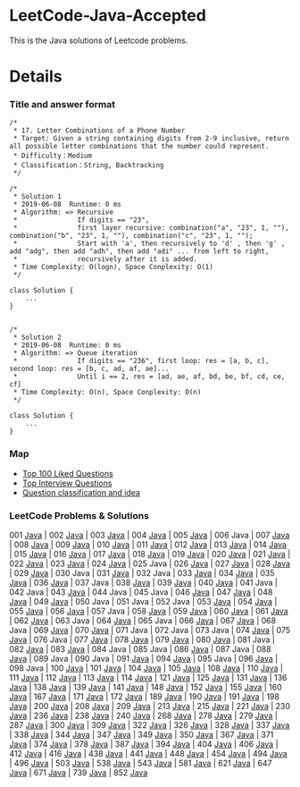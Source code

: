 LeetCode-Java-Accepted
===
This is the Java solutions of Leetcode problems.

Details
===
### Title and answer format
```
/*
 * 17. Letter Combinations of a Phone Number
 * Target: Given a string containing digits from 2-9 inclusive, return all possible letter combinations that the number could represent.
 * Difficulty：Medium
 * Classification：String, Backtracking
 */

/*
 * Solution 1
 * 2019-06-08  Runtime: 0 ms
 * Algorithm: => Recursive
 *               If digits == "23", 
 *               first layer recursive: combination("a", "23", 1, ""), combination("b", "23", 1, ""), combination("c", "23", 1, "");
 *               Start with 'a', then recursively to 'd' , then 'g' , add "adg", then add "adh", then add "adi" ... from left to right, 
 *               recursively after it is added.
 * Time Complexity: O(logn), Space Conplexity: O(1)
 */

class Solution {
    ...
}


/*
 * Solution 2
 * 2019-06-08  Runtime: 0 ms
 * Algorithm: => Queue iteration
 *               If digits == "236", first loop: res = [a, b, c], second loop: res = [b, c, ad, af, ae]...
 *               Until i == 2, res = [ad, ae, af, bd, be, bf, cd, ce, cf]
 * Time Complexity: O(n), Space Conplexity: O(n)
 */

class Solution {
    ...
}
```
### Map
* [Top 100 Liked Questions](./Top100.md)
* [Top Interview Questions](./Top100.md)
* [Question classification and idea](./QuestionClassification)

### LeetCode Problems & Solutions

001 [Java](./Code/1_Two_Sum.java)
| 002 [Java](./Code/2_Add_Two_Numbers.java)
| 003 [Java](./Code/3_Longest_Substring_Without_Repeating_Characters.java)
| 004 [Java](./Code/4_Median_of_Two_Sorted_Arrays.java)
| 005 [Java](./Code/5_Longest_Palindromic_Substring.java)
| 006 Java
| 007 [Java](./Code/7_Reverse_Integer.java)
| 008 [Java](./Code/8_String_to_Integer(atoi).java)
| 009 [Java](./Code/9_Palindrome_Number.java)
| 010 [Java](./Code/10_Regular_Expression_Matching.java)
| 011 [Java](./Code/11_Container_With_Most_Water.java)
| 012 [Java](./Code/12_Integer_to_Roman.java)
| 013 [Java](./Code/13_Roman-to_Integer.java)
| 014 [Java](./Code/14_Longest_Common_Prefix.java)
| 015 [Java](./Code/15_3Sum.java)
| 016 [Java](./Code/16_3Sum_Closest.java)
| 017 [Java](./Code/17_Letter_Combinations_of_a_Phone_Number.java)
| 018 [Java](./Code/18_4Sum.java)
| 019 [Java](./Code/19_Remove_Nth_Node_From_End_of_List.java)
| 020 [Java](./Code/20_Valid_Parentheses.java)
| 021 [Java](./Code/21_Merge_Two_Sorted_Lists.java)
| 022 [Java](./Code/22_Generate_Parentheses.java)
| 023 [Java](./Code/23_Merge_k_Sorted_Lists.java)
| 024 [Java](./Code/24_Swap_Nodes_in_Pairs.java)
| 025 Java
| 026 [Java](./Code/26_Remove_Duplicates_from_Sorted_Array.java)
| 027 [Java](./Code/27_Remove_Element.java)
| 028 [Java](./Code/28_Implement_strStr().java)
| 029 [Java](./Code/29_Divide_Two_Integers.java)
| 030 Java
| 031 [Java](./Code/31_Next_Permutation.java)
| 032 Java
| 033 [Java](./Code/33_Search_in_Rotated_Sorted_Array.java)
| 034 [Java](./Code/34_Find_First_and_Last_Position_of_Element_in_Sorted_Array.java)
| 035 [Java](./Code/35_Search_Insert_Position.java)
| 036 [Java](./Code/36_Valid_Sudoku.java)
| 037 Java
| 038 [Java](./Code/38_Count_and_Say.java)
| 039 [Java](./Code/39_Combination_Sum.java)
| 040 [Java](./Code/40_Combination_Sum_II.java)
| 041 Java
| 042 Java
| 043 [Java](./Code/43_Multiply_Strings.java)
| 044 Java
| 045 Java
| 046 [Java](./Code/46_Permutations.java)
| 047 [Java](./Code/47_Permutations_II.java)
| 048 [Java](./Code/48_Rotate_Image.java)
| 049 [Java](./Code/49_Group_Anagrams.java)
| 050 Java
| 051 Java
| 052 Java
| 053 [Java](./Code/53_Maximum_Subarray.java)
| 054 [Java](./Code/54_Spiral_Matrix.java)
| 055 [Java](./Code/55_Jump_Game.java)
| 056 [Java](./Code/56_Merge_Intervals.java)
| 057 Java
| 058 [Java](./Code/58_Length_of_Last_Word.java)
| 059 [Java](./Code/59_Spiral_Matrix_II.java)
| 060 [Java](./Code/60_Permutation_Sequence.java)
| 061 [Java](./Code/61_Rotate_List.java)
| 062 [Java](./Code/62_Unique_Paths.java)
| 063 Java
| 064 [Java](./Code/64_Minimum_Path_Sum.java)
| 065 Java
| 066 [Java](./Code/66_Plus_One.java)
| 067 [Java](./Code/67_Add_Binary.java)
| 068 Java
| 069 [Java](./Code/69_Sqrt(x).java)
| 070 [Java](./Code/70_Climbing_Stairs.java)
| 071 Java
| 072 Java
| 073 Java
| 074 [Java](./Code/74_Search_a_2D_Matrix.java)
| 075 [Java](./Code/75_Sort_Colors.java)
| 076 Java
| 077 [Java](./Code/77_Combinations.java)
| 078 [Java](./Code/78_Subsets.java)
| 079 [Java](./Code/79_Word_Search.java)
| 080 [Java](./Code/80_Remove_Duplicates_from_Sorted_Array_II.java)
| 081 Java
| 082 [Java](./Code/82_Remove_Duplicates_from_Sorted_List_II)
| 083 [Java](./Code/83_Remove_Duplicates_from_Sorted_List.java)
| 084 Java
| 085 Java
| 086 [Java](./Code/86_Partition_List.java)
| 087 Java
| 088 [Java](./Code/88_Merge_Sorted_Array.java)
| 089 Java
| 090 Java
| 091 [Java](./Code/91_Decode_Ways.java)
| 094 [Java](./Code/94_Binary_Tree_Inorder_Traversal.java)
| 095 Java
| 096 [Java](./Code/96_Unique_Binary_Search_Trees.java)
| 098 Java
| 100 [Java](./Code/100_Same_Tree.java)
| 101 [Java](./Code/101_Symmetric_Tree.java)
| 104 [Java](./Code/104_Maximum_Depth_of_Binary_Tree.java)
| 105 [Java](./Code/105_Construct_Binary_Tree_from_Preorder_and_Inorder_Traversal.java)
| 108 [Java](./Code/108_Convert_Sorted_Array_to_Binary_Search_Tree.java)
| 110 [Java](./Code/110_Balanced_Binary_Tree.java)
| 111 [Java](./Code/111_Minimum_Depth_of_Binary_Tree.java)
| 112 [Java](./Code/112_Path_Sum.java)
| 113 [Java](./Code/113_Path_Sum_II.java)
| 114 [Java](./Code/114_Flatten_Binary_Tree_to_Linked_List.java)
| 121 [Java](./Code/121_Best_Time_to_Buy_and_Sell_Stock.java)
| 125 [Java](./Code/125_Valid_Palindrome.java)
| 131 [Java](./Code/131_Palindrome_Partitioning.java)
| 136 [Java](./Code/136_Single_Number.java)
| 138 [Java](./Code/138_Copy_List_with_Random_Pointer.java)
| 139 [Java](./Code/139_Word_Break.java)
| 141 [Java](./Code/141_Linked_List_Cycle.java)
| 148 [Java](./Code/148_Sort_List.java)
| 152 [Java](./Code/152_Maximum_Product_Subarray.java)
| 155 [Java](./Code/155_Min_Stack.java)
| 160 [Java](./Code/160_Intersection_of_Two_Linked_Lists.java)
| 167 [Java](./Code/167_Two_Sum_II_Input_array_is_sorted.java)
| 171 [Java](./Code/171_Excel_Sheet_Column_Number.java)
| 172 [Java](./Code/172_Factorial_Trailing_Zeroes.java)
| 189 [Java](./Code/189_Rotate_Array.java)
| 190 [Java](./Code/190_Reverse_Bits.java)
| 191 [Java](./Code/191_Number_of_1_Bits.java)
| 198 [Java](./Code/198_House_Robber.java)
| 200 [Java](./Code/200_Number_of_Islands.java)
| 208 [Java](./Code/208_Implement_Trie_(Prefix_Tree).java)
| 209 [Java](./Code/209_Minimum_Size_Subarray_Sum.java)
| 213 [Java](./Code/213_House_Robber_II.java)
| 215 [Java](./Code/215_Kth_Largest_Element_in_an_Array.java)
| 221 [Java](./Code/221_Maximal_Square.java)
| 230 [Java](./Code/230_Kth_Smallest_Element_in_a_BST.java)
| 236 [Java](./Code/236_Lowest_Common_Ancestor_of_a_Binary_Tree.java)
| 238 [Java](./Code/238_Product_of_Array_Except_Self.java)
| 240 [Java](./Code/240_Search_a_2D_Matrix_II.java)
| 268 [Java](./Code/268_Missing_Number.java)
| 278 [Java](./Code/278_First_Bad_Version.java)
| 279 [Java](./Code/279_Perfect_Squares.java)
| 287 [Java](./Code/287_Find_the_Duplicate_Number.java)
| 300 [Java](./Code/300_Longest_Increasing_Subsequence.java)
| 309 [Java](./Code/309_Best_Time_to_Buy_and_Sell_Stock_with_Cooldown.java)
| 322 [Java](./Code/322_Coin_Change.java)
| 326 [Java](./Code/326_Power_of_Three.java)
| 328 [Java](./Code/328_Odd_Even_Linked_List.java)
| 337 [Java](./Code/337_House_Robber_III.java)
| 338 [Java](./Code/338_Counting_Bits.java)
| 344 [Java](./Code/344_Reverse_String.java)
| 347 [Java](./Code/347_Top_K_Frequent_Elements.java)
| 349 [Java](./Code/349_Intersection_of_Two_Arrays.java)
| 350 [Java](./Code/350_Intersection_of_Two_Arrays_II.java)
| 367 [Java](./Code/367_Valid_Perfect_Square.java)
| 371 [Java](./Code/371_Sum_of_Two_Integers.java)
| 374 [Java](./Code/374_Guess_Number_Higher_or_Lower.java)
| 378 [Java](./Code/378_Kth_Smallest_Element_in_a_Sorted_Matrix.java)
| 387 [Java](./Code/387_First_Unique_Character_in_a_String.java)
| 394 [Java](./Code/394_Decode_String.java)
| 404 [Java](./Code/404_Sum_of_Left_Leaves.java)
| 406 [Java](./Code/406_Queue_Reconstruction_by_Height.java)
| 412 [Java](./Code/412_Fizz_Buzz.java)
| 416 [Java](./Code/416_Partition_Equal_Subset_Sum.java)
| 438 [Java](./Code/438_Find_All_Anagrams_in_a_String.java)
| 441 [Java](./Code/441_Arranging_Coins.java)
| 448 [Java](./Code/448_Find_All_Numbers_Disappeared_in_an_Array.java)
| 454 [Java](./Code/454_4Sum_II.java)
| 494 [Java](./Code/494_Target_Sum.java)
| 496 [Java](./Code/496_Next_Greater_Element_I.java)
| 503 [Java](./Code/503_Next_Greater_Element_II.java)
| 538 [Java](./Code/538_Convert_BST_to_Greater_Tree.java)
| 543 [Java](./Code/543_Diameter_of_Binary_Tree.java)
| 581 [Java](./Code/581_Shortest_Unsorted_Continuous_Subarray.java)
| 621 [Java](./Code/621_Task_Scheduler.java)
| 647 [Java](./Code/647_Palindromic_Substrings.java)
| 671 [Java](./Code/671_Second_Minimum_Node_In_a_Binary_Tree.java)
| 739 [Java](./Code/739_Daily_Temperatures.java)
| 852 [Java](./Code/852_Peak_Index_in_a_Mountain_Array.java)
